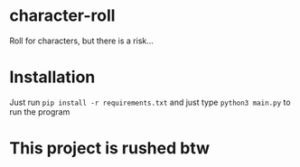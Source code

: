 # character-roll
Roll for characters, but there is a risk...

# Installation
Just run ```pip install -r requirements.txt```
and just type ```python3 main.py``` to run the program

# This project is rushed btw
